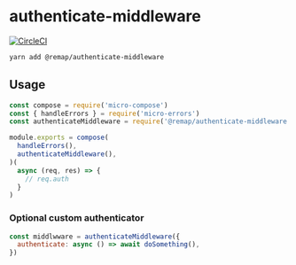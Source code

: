 # authenticate-middleware

[![CircleCI](https://circleci.com/gh/remap-app/authenticate-middleware.svg?style=svg&circle-token=e081049555083cdc0703ef912dd7c933c5b74ab6)](https://circleci.com/gh/remap-app/authenticate-middleware)

```sh
yarn add @remap/authenticate-middleware
```

## Usage

```js
const compose = require('micro-compose')
const { handleErrors } = require('micro-errors')
const authenticateMiddleware = require('@remap/authenticate-middleware')

module.exports = compose(
  handleErrors(),
  authenticateMiddleware(),
)(
  async (req, res) => {
    // req.auth
  }
)
```

### Optional custom authenticator

```js
const middlwware = authenticateMiddleware({
  authenticate: async () => await doSomething(),
})
```
